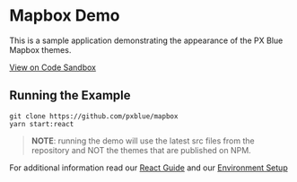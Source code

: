 # Mapbox Demo

This is a sample application demonstrating the appearance of the PX Blue Mapbox themes.

[View on Code Sandbox](https://codesandbox.io/s/github/pxblue/mapbox/tree/react-demo)

## Running the Example

```
git clone https://github.com/pxblue/mapbox
yarn start:react
```

> **NOTE**: running the demo will use the latest src files from the repository and NOT the themes that are published on NPM.

For additional information read our [React Guide](https://pxblue.github.io/development/frameworks-web/react) and our [Environment Setup](https://pxblue.github.io/development/environment)
